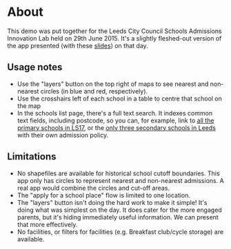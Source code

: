 # About

This demo was put together for the Leeds City Council Schools Admissions Innovation Lab held on 29th June 2015. It's
a slightly fleshed-out version of the app presented (with these 
[slides](https://raw.githubusercontent.com/rgarner/lcc-schools/master/docs/School-Admissions.pdf)) on that day.

## Usage notes

* Use the "layers" button on the top right of maps to see nearest and non-nearest circles (in blue and red, respectively). 
* Use the crosshairs left of each school in a table to centre that school on the map
* In the schools list page, there's a full text search. It indexes common text fields, including postcode, so you can,
  for example, link to [all the primary schools in LS17](/schools?containing_text=LS17&phase=primary), or the 
  [only three secondary schools in Leeds](/schools?phase=secondary&admissions_policy=own_admissions_policy) with their own admission policy.

## Limitations

* No shapefiles are available for historical school cutoff boundaries. This app only has circles to represent
  nearest and non-nearest admissions. A real app would combine the circles and cut-off areas.
* The "apply for a school place" flow is limited to one location.
* The "layers" button isn't doing the hard work to make it simple! It's doing what was simplest on the day. 
  It does cater for the more engaged parents, but it's hiding immediately useful information. We can present that more effectively.
* No facilities, or filters for facilities (e.g. Breakfast club/cycle storage) are available.
  
